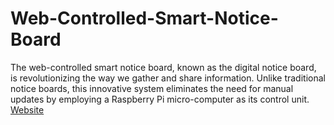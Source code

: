 # Web-Controlled-Smart-Notice-Board
The web-controlled smart notice board, known as the digital notice board, is revolutionizing the way we gather and share information. Unlike traditional notice boards, this innovative system eliminates the need for manual updates by employing a Raspberry Pi micro-computer as its control unit.
[Website](http://jscoepune.000webhostapp.com/)
